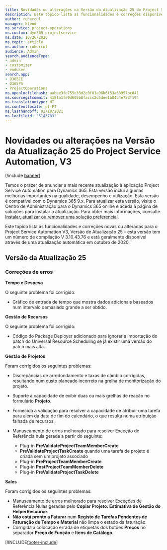 ```yaml
---
title: Novidades ou alterações na Versão da Atualização 25 do Project Service Automation, V3
description: Este tópico lista as funcionalidades e correções disponíveis no Project Service Automation V3, Versão da Atualização 25, V3.
author: ruhercul
manager: kfend
ms.service: project-operations
ms.custom: dyn365-projectservice
ms.date: 10/26/2020
ms.topic: article
ms.author: ruhercul
audience: Admin
search.audienceType:
- admin
- customizer
- enduser
search.app:
- D365CE
- D365PS
- ProjectOperations
ms.openlocfilehash: aabee3fe755e33d2c0f01a96b6f53a68957bc041
ms.sourcegitcommit: 418fa1fe9d605b8faccc2d5dee1b04b4e753f194
ms.translationtype: HT
ms.contentlocale: pt-PT
ms.lasthandoff: 02/10/2021
ms.locfileid: "5143783"
---
```

# <a name="whats-new-or-changed-in-project-service-automation-update-release-25-v3"></a>Novidades ou alterações na Versão da Atualização 25 do Project Service Automation, V3

[!include [banner](../includes/psa-now-project-operations.md)]

Temos o prazer de anunciar a mais recente atualização à aplicação Project Service Automation para Dynamics 365. Esta versão inclui algumas melhorias importantes na qualidade, desempenho e utilização. Esta versão é compatível com o Dynamics 365 9.x. Para atualizar esta versão, visite o Centro de Administração para o Dynamics 365 online e aceda à página de soluções para instalar a atualização. Para obter mais informações, consulte [Instalar, atualizar ou remover uma solução preferencial](https://docs.microsoft.com/power-platform/admin/install-remove-preferred-solution).

Este tópico lista as funcionalidades e correções novas ou alteradas para o Project Service Automation V3, Versão de Atualização 25 – esta versão tem um número de compilação V 3.10.43.76 e está geralmente disponível através de uma atualização automática em outubro de 2020.

## <a name="update-release-25"></a>Versão da Atualização 25

### <a name="bug-fixes"></a>Correções de erros

**Tempo e Despesa**

O seguinte problema foi corrigido:

- Gráfico de entrada de tempo que mostra dados adicionais baseados num intervalo demasiado grande a ser obtido.

**Gestão de Recursos**

O seguinte problema foi corrigido:

- Código do Package Deployer adicionado para ignorar a importação do patch do Universal Resource Scheduling se já existir uma versão do patch mais alta.

**Gestão de Projetos**

Foram corrigidos os seguintes problemas:

- Discrepâncias de arredondamento e taxas de câmbio corrigidas, resultando num custo planeado incorreto na grelha de monitorização do projeto.
- Suporte a capacidade de exibir duas ou mais grelhas de reação no formulário **Projeto**.
- Fornecida a validação para resolver a capacidade de atribuir uma tarefa para além da data de fim do calendário, o que resulta numa atribuição falhada de recursos.
- Manuseamento de erros melhorado para resolver Exceção de Referência nula gerada a partir do seguinte:

    - Plug-in **PreValidateProjectTeamMemberCreate**
    - **PreValidateProjectTaskCreate** quando uma tarefa de projeto é criada sem um projeto associado
    - Plug-in **PreProjectTeamMemberCreate**
    - Plug-in **PostProjectTeamMemberDelete**
    - Plug-in **PreValidateProjectTaskDelete**

**Sales**

Foram corrigidos os seguintes problemas:

- Manuseamento de erros melhorado para resolver Exceções de Referência Nulas geradas pelo **Copiar Projeto: Estimativa de Gestão do HelperResource**.
- **Não está pronto a Faturar** num **Registo de Tarefas Pendentes de Faturação de Tempo e Material** não limpa o estado da faturação.
- Corrigida a colocação errada de etiquetas dos botões **Preços** no separador **Preço de Função** e **Itens de Catálogo**.


[!INCLUDE[footer-include](../includes/footer-banner.md)]